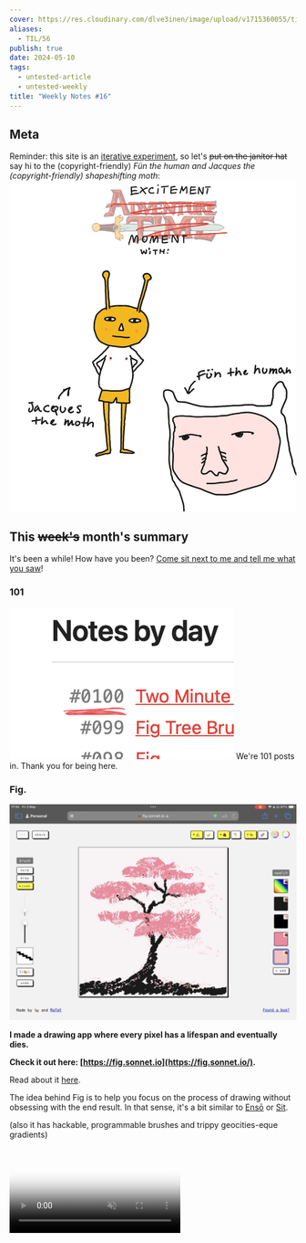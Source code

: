 ```yaml
---
cover: https://res.cloudinary.com/dlve3inen/image/upload/v1715360055/til-56-card_aonysl.webp
aliases:
  - TIL/56
publish: true
date: 2024-05-10
tags:
  - untested-article
  - untested-weekly
title: "Weekly Notes #16"
---
```

## Meta

Reminder: this site is an [iterative experiment](<../111>), so let's ~~put on the janitor hat~~ say hi to the (copyright-friendly) *Fün the human and Jacques the (copyright-friendly) shapeshifting moth*:
![](56/excitement-moment.webp)


## This ~~week's~~ month's summary

It's been a while! How have you been? [Come sit next to me and tell me what you saw](https://www.youtube.com/watch?v=hE5vRGf9FpI)!

### 101

![](GNIwSgXW0AAo7f8.png)
We're 101 posts in. Thank you for being here.

### Fig.

![](fig-screenshot.webp)

**I made a drawing app where every pixel has a lifespan and eventually dies.** 

**Check it out here: [https://fig.sonnet.io](https://fig.sonnet.io/).** 

Read about it [here](<../Fig>).

The idea behind Fig is to help you focus on the process of drawing without obsessing with the end result. In that sense, it's a bit similar to [Ensō](https://enso.sonnet.io) or [Sit](https://sit.sonnet.io).

(also it has hackable, programmable brushes and trippy geocities-eque gradients)

<video src='https://res.cloudinary.com/dlve3inen/video/upload/v1714758595/fig-brushes_dpkfwb.mp4' controls muted autoplay poster='https://res.cloudinary.com/dlve3inen/image/upload/v1714758192/fig-brushes_kaod6d.png' playsinline />

My work on Fig was motivated by the death of the fig tree in my garden, and partially inspired by this poem by my brother’s 3yo daughter:

> *Little ducklings were walking*
> *then they fell*
> *and they died.*
> 
> – by [Rosie](<../Rosie's Poem>)

(something tells me she’ll turn out to be a goth like her uncle)

### Future

The work from the past 2 years has... paid off and now I have enough time and space for research and more complex projects. This includes new stuff as well as the things people who read this have asked for. I'll share more on that in the next few weeks.

### Next week

- Let's crank it up! Forget Apple Vision Pro, I received a [Playdate](https://play.date) for my birthday, so I'm anxious to start hacking my way into the future of computing.
- Fig updates – some quality of life improvements based on user feedback + a potential phone friendly version
- A quick write-up on Sandbox/Sandspiel playthings
- I'm working on a schedule for bigger projects, incl. a little big update for Ensō


## Favourite project

[Shepherd](https://shepherd.com) – a book recommendation app which (to quote its creator) acts a bit like wandering through your favourite bookstore. Recommendations are sourced from interviews with almost 10,000 authors. I approached it with a bit of hesitation: the best recommendations I've received came from my close friends or kind [Say Hi](https://sonnet.io/posts/hi) strangers. Then, my biggest issue is not discovery itself but maintaining an actual, consistent reading habit. Having said that, the recommendations provided by Shepherd are [pretty good](https://shepherd.com/search/book/1484) and some of them ended up on my reading list.

![I don't know how to exit vim, but my IDE is a German techno Jellyfish - YouTube](https://youtu.be/njFhY_vLWJk)

[LazyVim](https://www.lazyvim.org) – an easy to configure, no fuss, just add water™ IDE using NeoVim. 

I'm a bit surprised about this one myself. Youtube Techbros bragging about slathering themselves in coconut oil (I'm still figuring this one out) promise that using vim will make you an alpha 10x engineer (yes, even you, you handsome devil with excellent hair and spicy sense of humour!) But, as a 0.1x dev, I decided to learn vim *precisely because it felt pointless*, hoping that doing so would make me *slower*. 

If it sounds dumb, it's because it is. [No activity can be truly pointless](<../No activity can be truly pointless>), I ended up accidentally learning a fair bit (mainly about lua, LSPs, modal text editors and their ergonomics).

![](ss_afe536c32938b1fb8d74d0261627d466fa9568ce.600x338.jpg)

[MOUSE](https://store.steampowered.com/app/2416450/MOUSE/) – a gritty, 1930s Disney-inspired, jazz-fuelled shooter. I'm sharing it because it looks lovely. I found out about them via [#ScreenshotSaturday](https://x.com/mousethegame/status/1786742577926172860) on the birdsite.


<video src='https://res.cloudinary.com/dlve3inen/video/upload/v1715355656/wipeout-pd_gt1sja.mp4' autoplay muted playsinline loop/>

[wipeoutPD](https://github.com/tsalvo/wipeoutPD) – port of Wipeout (the [PS1 game](https://en.wikipedia.org/wiki/Wipeout_(video_game))) to Playdate

## Favourite site

![](56/coffee-rooster-kind.webp)

[rooster kind](https://roosterking.drewschorno.com/cherry-coke) – a hard to pigeonhole poem/website/collage/place. Just watch/listen to/inhale it. I particularly liked the end of [Cherry Coke](https://roosterking.drewschorno.com/cherry-coke) <span id="^903968" class="link-marker"></span>

[Curius](https://curius.app) – a social bookmark sharing app. I didn't want to share it as the project hasn't changed for the past few years. Frankly, I assumed it was dead. What changed my mind was going through the logs of my Say Hi calls and realising how much of the brain food I received from people were their links to Curious. Give it a go, [Proteus](<../Proteus - Uncertainty is the only Certainty>). Let me if you like it.

[Sublime](https://sublime.app) – a mix between Curius, Are.na and [My Mind](https://mymind.com).

![](56/pulp.webp)

[pulp](https://play.date/pulp/) – Pulp is a simple browser-based game engine for Playdate. It reminds me a bit of [bitsy](https://bitsy.org).

## Favourite piece of tech

![](3AB6B2F6-5BFA-4A0C-B8C9-FB949A3AFB93_1_102_o%201.jpeg)

**My flimsy Dremel knock-off** – I bought a cheap rotary tool with an adapter that let's me to hold it like a pen.

## Interesting articles

- [Manifesto for a Humane Web](https://humanewebmanifesto.com)
- [Cocktail party ideas](https://danluu.com/cocktail-ideas/) (re-read this one)
- [my friends are making cool shit | the greg technology blog](https://blog.greg.technology/2024/04/29/my-friends-are-making-cool-shit.html)

### Reading list

- [Obituary for a Quiet Life — THE BITTER SOUTHERNER](https://bittersoutherner.com/feature/2023/obituary-for-a-quiet-life)
- [A Dictionary of Colour Combinations | RIBA Books](https://www.ribabooks.com/A-Dictionary-of-Color-Combinations_9784861522475)

## Things I wrote last week that people liked

- [Fig Tree Brushes](<../Fig Tree Brushes>)

Thanks for reading! See you on Monday!
